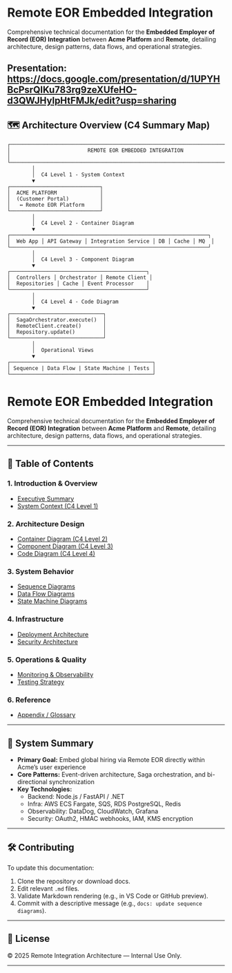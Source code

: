 # Remote EOR Embedded Integration
Comprehensive technical documentation for the **Embedded Employer of Record (EOR) Integration** between **Acme Platform** and **Remote**, detailing architecture, design patterns, data flows, and operational strategies.

Presentation: https://docs.google.com/presentation/d/1UPYHBcPsrQIKu783rg9zeXUfeHO-d3QWJHylpHtFMJk/edit?usp=sharing
---

## 🗺️ Architecture Overview (C4 Summary Map)
```text
┌────────────────────────────────────────────────────────────────────────────┐
│                         REMOTE EOR EMBEDDED INTEGRATION                    │
└────────────────────────────────────────────────────────────────────────────┘
        │
        │  C4 Level 1 - System Context
        ▼
┌─────────────────────────────┐
│  ACME PLATFORM              │
│  (Customer Portal)          │
│   ↔ Remote EOR Platform     │
└─────────────────────────────┘
        │
        │  C4 Level 2 - Container Diagram
        ▼
┌────────────────────────────────────────────────────────────────┐
│  Web App │ API Gateway │ Integration Service │ DB │ Cache │ MQ  │
└────────────────────────────────────────────────────────────────┘
        │
        │  C4 Level 3 - Component Diagram
        ▼
┌────────────────────────────────────────────┐
│  Controllers │ Orchestrator │ Remote Client │
│  Repositories │ Cache │ Event Processor    │
└────────────────────────────────────────────┘
        │
        │  C4 Level 4 - Code Diagram
        ▼
┌──────────────────────────────┐
│  SagaOrchestrator.execute()  │
│  RemoteClient.create()       │
│  Repository.update()         │
└──────────────────────────────┘
        │
        │  Operational Views
        ▼
┌──────────────────────────────────────────────┐
│ Sequence | Data Flow | State Machine | Tests │
└──────────────────────────────────────────────┘
```

# Remote EOR Embedded Integration
Comprehensive technical documentation for the **Embedded Employer of Record (EOR) Integration** between **Acme Platform** and **Remote**, detailing architecture, design patterns, data flows, and operational strategies.

---

## 📘 Table of Contents

### 1. Introduction & Overview
- [Executive Summary](./01_Executive_Summary.md)
- [System Context (C4 Level 1)](./02_System_Context.md)

### 2. Architecture Design
- [Container Diagram (C4 Level 2)](./03_Container_Diagram.md)
- [Component Diagram (C4 Level 3)](./04_Component_Diagram.md)
- [Code Diagram (C4 Level 4)](./05_Code_Diagram.md)

### 3. System Behavior
- [Sequence Diagrams](./06_Sequence_Diagrams.md)
- [Data Flow Diagrams](./07_Data_Flow_Diagrams.md)
- [State Machine Diagrams](./08_State_Machine_Diagrams.md)

### 4. Infrastructure
- [Deployment Architecture](./09_Deployment_Architecture.md)
- [Security Architecture](./10_Security_Architecture.md)

### 5. Operations & Quality
- [Monitoring & Observability](./11_Monitoring_Observability.md)
- [Testing Strategy](./12_Testing_Strategy.md)

### 6. Reference
- [Appendix / Glossary](./13_Appendix.md)

---

## 🧩 System Summary
- **Primary Goal:** Embed global hiring via Remote EOR directly within Acme’s user experience  
- **Core Patterns:** Event-driven architecture, Saga orchestration, and bi-directional synchronization  
- **Key Technologies:**  
  - Backend: Node.js / FastAPI / .NET  
  - Infra: AWS ECS Fargate, SQS, RDS PostgreSQL, Redis  
  - Observability: DataDog, CloudWatch, Grafana  
  - Security: OAuth2, HMAC webhooks, IAM, KMS encryption

---

## 🛠️ Contributing
To update this documentation:
1. Clone the repository or download docs.
2. Edit relevant `.md` files.
3. Validate Markdown rendering (e.g., in VS Code or GitHub preview).
4. Commit with a descriptive message (e.g., `docs: update sequence diagrams`).

---

## 📄 License
© 2025 Remote Integration Architecture — Internal Use Only.

---
